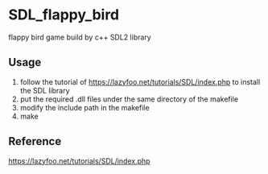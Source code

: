 # SDL_flappy_bird
flappy bird game build by c++ SDL2 library

## Usage
1. follow the tutorial of https://lazyfoo.net/tutorials/SDL/index.php to install the SDL library
3. put the required .dll files under the same directory of the makefile
4. modify the include path in the makefile
5. make
## Reference
https://lazyfoo.net/tutorials/SDL/index.php
